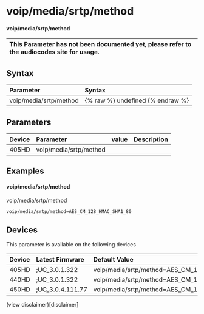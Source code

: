 ﻿---
description: voip/media/srtp/method
search:
    keywords: ['voip','media','srtp','method']
---

# voip/media/srtp/method

#### voip/media/srtp/method


| This Parameter has not been documented yet, please refer to the audiocodes site for usage.  |
| :--- |

## Syntax
| Parameter | Syntax |
| :--- | :--- |
|voip/media/srtp/method | {% raw %} undefined {% endraw %} |

## Parameters
|Device|Parameter|value|Description|
|:---|:---|:---|:---|
| 405HD | voip/media/srtp/method |  |  |

## Examples
#### voip/media/srtp/method

voip/media/srtp/method

```
voip/media/srtp/method=AES_CM_128_HMAC_SHA1_80
```

## Devices
This parameter is available on the following devices

| Device | Latest Firmware | Default Value |
|:---|:---|:---|
| 405HD | ;UC_3.0.1.322 | voip/media/srtp/method=AES_CM_128_HMAC_SHA1_80 
| 440HD | ;UC_3.0.1.322 | voip/media/srtp/method=AES_CM_128_HMAC_SHA1_80 
| 450HD | ;UC_3.0.4.111.77 | voip/media/srtp/method=AES_CM_128_HMAC_SHA1_80 

(view disclaimer)[disclaimer]
